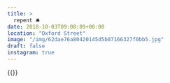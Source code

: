 ```yaml
---
title: >
  repent 🛎
date: 2018-10-03T09:08:09+00:00
location: "Oxford Street"
image: "/img/62dae76a80420145d5b07166327f0bb5.jpg"
draft: false
instagram: true
---
```


{{<photo src="/img/62dae76a80420145d5b07166327f0bb5.jpg">}}
